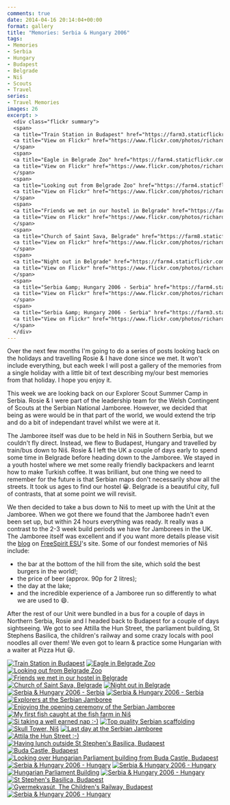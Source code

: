 ```yaml
---
comments: true
date: 2014-04-16 20:14:04+00:00
format: gallery
title: "Memories: Serbia & Hungary 2006"
tags:
- Memories
- Serbia
- Hungary
- Budapest
- Belgrade
- Niš
- Scouts
- Travel
series: 
- Travel Memories
images: 26
excerpt: >
  <div class="flickr summary">
  <span>
  <a title="Train Station in Budapest" href="https://farm3.staticflickr.com/2932/13805433943_28848300f1_b.jpg" class="image cboxElement" rel="gallery0"><img src="https://farm3.staticflickr.com/2932/13805433943_28848300f1_q.jpg" alt="Train Station in Budapest"></a>
  <a title="View on Flickr" href="https://www.flickr.com/photos/richard-perry/13805433943/" class="flickrlink"> </a>
  </span>
  <span>
  <a title="Eagle in Belgrade Zoo" href="https://farm4.staticflickr.com/3803/13805441393_100d0959d4_b.jpg" class="image cboxElement" rel="gallery0"><img src="https://farm4.staticflickr.com/3803/13805441393_100d0959d4_q.jpg" alt="Eagle in Belgrade Zoo"></a>
  <a title="View on Flickr" href="https://www.flickr.com/photos/richard-perry/13805441393/" class="flickrlink"> </a>
  </span>
  <span>
  <a title="Looking out from Belgrade Zoo" href="https://farm4.staticflickr.com/3725/13805425175_c6b08c44b2_b.jpg" class="image cboxElement" rel="gallery0"><img src="https://farm4.staticflickr.com/3725/13805425175_c6b08c44b2_q.jpg" alt="Looking out from Belgrade Zoo"></a>
  <a title="View on Flickr" href="https://www.flickr.com/photos/richard-perry/13805425175/" class="flickrlink"> </a>
  </span>
  <span>
  <a title="Friends we met in our hostel in Belgrade" href="https://farm3.staticflickr.com/2810/13805777864_88f8c36723_b.jpg" class="image cboxElement" rel="gallery0"><img src="https://farm3.staticflickr.com/2810/13805777864_88f8c36723_q.jpg" alt="Friends we met in our hostel in Belgrade"></a>
  <a title="View on Flickr" href="https://www.flickr.com/photos/richard-perry/13805777864/" class="flickrlink"> </a>
  </span>
  <span>
  <a title="Church of Saint Sava, Belgrade" href="https://farm8.staticflickr.com/7389/13805440025_66e0f8043d_b.jpg" class="image cboxElement" rel="gallery0"><img src="https://farm8.staticflickr.com/7389/13805440025_66e0f8043d_q.jpg" alt="Church of Saint Sava, Belgrade"></a>
  <a title="View on Flickr" href="https://www.flickr.com/photos/richard-perry/13805440025/" class="flickrlink"> </a>
  </span>
  <span>
  <a title="Night out in Belgrade" href="https://farm4.staticflickr.com/3818/13805468613_457d0aa307_b.jpg" class="image cboxElement" rel="gallery0"><img src="https://farm4.staticflickr.com/3818/13805468613_457d0aa307_q.jpg" alt="Night out in Belgrade"></a>
  <a title="View on Flickr" href="https://www.flickr.com/photos/richard-perry/13805468613/" class="flickrlink"> </a>
  </span>
  <span>
  <a title="Serbia &amp; Hungary 2006 - Serbia" href="https://farm4.staticflickr.com/3698/13805800144_12029af158_b.jpg" class="image cboxElement" rel="gallery0"><img src="https://farm4.staticflickr.com/3698/13805800144_12029af158_q.jpg" alt="Serbia &amp; Hungary 2006 - Serbia"></a>
  <a title="View on Flickr" href="https://www.flickr.com/photos/richard-perry/13805800144/" class="flickrlink"> </a>
  </span>
  <span>
  <a title="Serbia &amp; Hungary 2006 - Serbia" href="https://farm3.staticflickr.com/2936/13805487013_22888bbd1c_b.jpg" class="image cboxElement" rel="gallery0"><img src="https://farm3.staticflickr.com/2936/13805487013_22888bbd1c_q.jpg" alt="Serbia &amp; Hungary 2006 - Serbia"></a>
  <a title="View on Flickr" href="https://www.flickr.com/photos/richard-perry/13805487013/" class="flickrlink"> </a>
  </span>
  </div>
---
```


Over the next few months I'm going to do a series of posts looking back on the holidays and
travelling Rosie & I have done since we met. It won't include everything, but each week I will post
a gallery of the memories from a single holiday with a little bit of text describing my/our best
memories from that holiday. I hope you enjoy it.

This week we are looking back on our Explorer Scout Summer Camp in Serbia. Rosie & I were part of
the leadership team for the Welsh Contingent of Scouts at the Serbian National Jamboree. However,
we decided that being as were would be in that part of the world, we would extend the trip and do a
bit of independant travel whilst we were at it.

The Jamboree itself was due to be held in Niš in Southern Serbia, but we couldn't fly direct.
Instead, we flew to Budapest, Hungary and travelled by train/bus down to Niš. Rosie & I left the UK
a couple of days early to spend some time in Belgrade before heading down to the Jamboree. We stayed
in a youth hostel where we met some really friendly backpackers and learnt how to make Turkish
coffee. It was brilliant, but one thing we need to remember for the future is that Serbian maps
don't necessarily show all the streets. It took us ages to find our hostel :grinning:. Belgrade is
a beautiful city, full of contrasts, that at some point we will revisit.

We then decided to take a bus down to Niš to meet up with the Unit at the Jamboree. When we got
there we found that the Jamboree hadn't even been set up, but within 24 hours everything was ready.
It really was a contrast to the 2-3 week build periods we have for Jamborees in the UK. The Jamboree
itself was excellent and if you want more details please visit the [blog][sb] on
[FreeSpirit ESU][fs]'s site. Some of our fondest memories of Niš include:

* the bar at the bottom of the hill from the site, which sold the best burgers in the world!;
* the price of beer (approx. 90p for 2 litres);
* the day at the lake;
* and the incredible experience of a Jamboree run so differently to what we are used to :smile:.

After the rest of our Unit were bundled in a bus for a couple of days in Northern Serbia, Rosie and
I headed back to Budapest for a couple of days sightseeing. We got to see Attilla the Hun Street,
the parliament building, St Stephens Basilica, the children's railway and some crazy locals with
pool noodles all over them! We even got to learn & practice some Hungarian with a waiter at Pizza
Hut :smiley:.

<div class="flickr gallery">
<span>
<a title="Train Station in Budapest" href="https://farm3.staticflickr.com/2932/13805433943_28848300f1_b.jpg" class="image cboxElement" rel="gallery0"><img src="https://farm3.staticflickr.com/2932/13805433943_28848300f1_q.jpg" alt="Train Station in Budapest"></a>
<a title="View on Flickr" href="https://www.flickr.com/photos/richard-perry/13805433943/" class="flickrlink"> </a>
</span>
<span>
<a title="Eagle in Belgrade Zoo" href="https://farm4.staticflickr.com/3803/13805441393_100d0959d4_b.jpg" class="image cboxElement" rel="gallery0"><img src="https://farm4.staticflickr.com/3803/13805441393_100d0959d4_q.jpg" alt="Eagle in Belgrade Zoo"></a>
<a title="View on Flickr" href="https://www.flickr.com/photos/richard-perry/13805441393/" class="flickrlink"> </a>
</span>
<span>
<a title="Looking out from Belgrade Zoo" href="https://farm4.staticflickr.com/3725/13805425175_c6b08c44b2_b.jpg" class="image cboxElement" rel="gallery0"><img src="https://farm4.staticflickr.com/3725/13805425175_c6b08c44b2_q.jpg" alt="Looking out from Belgrade Zoo"></a>
<a title="View on Flickr" href="https://www.flickr.com/photos/richard-perry/13805425175/" class="flickrlink"> </a>
</span>
<span>
<a title="Friends we met in our hostel in Belgrade" href="https://farm3.staticflickr.com/2810/13805777864_88f8c36723_b.jpg" class="image cboxElement" rel="gallery0"><img src="https://farm3.staticflickr.com/2810/13805777864_88f8c36723_q.jpg" alt="Friends we met in our hostel in Belgrade"></a>
<a title="View on Flickr" href="https://www.flickr.com/photos/richard-perry/13805777864/" class="flickrlink"> </a>
</span>
<span>
<a title="Church of Saint Sava, Belgrade" href="https://farm8.staticflickr.com/7389/13805440025_66e0f8043d_b.jpg" class="image cboxElement" rel="gallery0"><img src="https://farm8.staticflickr.com/7389/13805440025_66e0f8043d_q.jpg" alt="Church of Saint Sava, Belgrade"></a>
<a title="View on Flickr" href="https://www.flickr.com/photos/richard-perry/13805440025/" class="flickrlink"> </a>
</span>
<span>
<a title="Night out in Belgrade" href="https://farm4.staticflickr.com/3818/13805468613_457d0aa307_b.jpg" class="image cboxElement" rel="gallery0"><img src="https://farm4.staticflickr.com/3818/13805468613_457d0aa307_q.jpg" alt="Night out in Belgrade"></a>
<a title="View on Flickr" href="https://www.flickr.com/photos/richard-perry/13805468613/" class="flickrlink"> </a>
</span>
<span>
<a title="Serbia &amp; Hungary 2006 - Serbia" href="https://farm4.staticflickr.com/3698/13805800144_12029af158_b.jpg" class="image cboxElement" rel="gallery0"><img src="https://farm4.staticflickr.com/3698/13805800144_12029af158_q.jpg" alt="Serbia &amp; Hungary 2006 - Serbia"></a>
<a title="View on Flickr" href="https://www.flickr.com/photos/richard-perry/13805800144/" class="flickrlink"> </a>
</span>
<span>
<a title="Serbia &amp; Hungary 2006 - Serbia" href="https://farm3.staticflickr.com/2936/13805487013_22888bbd1c_b.jpg" class="image cboxElement" rel="gallery0"><img src="https://farm3.staticflickr.com/2936/13805487013_22888bbd1c_q.jpg" alt="Serbia &amp; Hungary 2006 - Serbia"></a>
<a title="View on Flickr" href="https://www.flickr.com/photos/richard-perry/13805487013/" class="flickrlink"> </a>
</span>
<span>
<a title="Explorers at the Serbian Jamboree" href="https://farm8.staticflickr.com/7444/13805473525_9da4b51a5f_b.jpg" class="image cboxElement" rel="gallery0"><img src="https://farm8.staticflickr.com/7444/13805473525_9da4b51a5f_q.jpg" alt="Explorers at the Serbian Jamboree"></a>
<a title="View on Flickr" href="https://www.flickr.com/photos/richard-perry/13805473525/" class="flickrlink"> </a>
</span>
<span>
<a title="Enjoying the opening ceremony of the Serbian Jamboree" href="https://farm4.staticflickr.com/3771/13805503533_32508324bf_b.jpg" class="image cboxElement" rel="gallery0"><img src="https://farm4.staticflickr.com/3771/13805503533_32508324bf_q.jpg" alt="Enjoying the opening ceremony of the Serbian Jamboree"></a>
<a title="View on Flickr" href="https://www.flickr.com/photos/richard-perry/13805503533/" class="flickrlink"> </a>
</span>
<span>
<a title="My first fish caught at the fish farm in Niš" href="https://farm4.staticflickr.com/3726/13805489365_1281e44754_b.jpg" class="image cboxElement" rel="gallery0"><img src="https://farm4.staticflickr.com/3726/13805489365_1281e44754_q.jpg" alt="My first fish caught at the fish farm in Niš"></a>
<a title="View on Flickr" href="https://www.flickr.com/photos/richard-perry/13805489365/" class="flickrlink"> </a>
</span>
<span>
<a title="Si taking a well earned nap :-)" href="https://farm4.staticflickr.com/3680/13805496925_e4f5bf05d5_b.jpg" class="image cboxElement" rel="gallery0"><img src="https://farm4.staticflickr.com/3680/13805496925_e4f5bf05d5_q.jpg" alt="Si taking a well earned nap :-)"></a>
<a title="View on Flickr" href="https://www.flickr.com/photos/richard-perry/13805496925/" class="flickrlink"> </a>
</span>
<span>
<a title="Top quality Serbian scaffolding" href="https://farm3.staticflickr.com/2867/13805506085_745fd06662_b.jpg" class="image cboxElement" rel="gallery0"><img src="https://farm3.staticflickr.com/2867/13805506085_745fd06662_q.jpg" alt="Top quality Serbian scaffolding"></a>
<a title="View on Flickr" href="https://www.flickr.com/photos/richard-perry/13805506085/" class="flickrlink"> </a>
</span>
<span>
<a title="Skull Tower, Niš" href="https://farm4.staticflickr.com/3682/13805518795_1bba3f0ca5_b.jpg" class="image cboxElement" rel="gallery0"><img src="https://farm4.staticflickr.com/3682/13805518795_1bba3f0ca5_q.jpg" alt="Skull Tower, Niš"></a>
<a title="View on Flickr" href="https://www.flickr.com/photos/richard-perry/13805518795/" class="flickrlink"> </a>
</span>
<span>
<a title="Last day at the Serbian Jamboree" href="https://farm6.staticflickr.com/5568/13805529755_e0662844a3_b.jpg" class="image cboxElement" rel="gallery0"><img src="https://farm6.staticflickr.com/5568/13805529755_e0662844a3_q.jpg" alt="Last day at the Serbian Jamboree"></a>
<a title="View on Flickr" href="https://www.flickr.com/photos/richard-perry/13805529755/" class="flickrlink"> </a>
</span>
<span>
<a title="Attila the Hun Street :-)" href="https://farm8.staticflickr.com/7167/13805562383_b78990006a_b.jpg" class="image cboxElement" rel="gallery0"><img src="https://farm8.staticflickr.com/7167/13805562383_b78990006a_q.jpg" alt="Attila the Hun Street :-)"></a>
<a title="View on Flickr" href="https://www.flickr.com/photos/richard-perry/13805562383/" class="flickrlink"> </a>
</span>
<span>
<a title="Having lunch outside St Stephen's Basilica, Budapest" href="https://farm3.staticflickr.com/2826/13805575123_6e013fb378_b.jpg" class="image cboxElement" rel="gallery0"><img src="https://farm3.staticflickr.com/2826/13805575123_6e013fb378_q.jpg" alt="Having lunch outside St Stephen's Basilica, Budapest"></a>
<a title="View on Flickr" href="https://www.flickr.com/photos/richard-perry/13805575123/" class="flickrlink"> </a>
</span>
<span>
<a title="Buda Castle, Budapest" href="https://farm3.staticflickr.com/2822/13805560225_23bc724cc7_b.jpg" class="image cboxElement" rel="gallery0"><img src="https://farm3.staticflickr.com/2822/13805560225_23bc724cc7_q.jpg" alt="Buda Castle, Budapest"></a>
<a title="View on Flickr" href="https://www.flickr.com/photos/richard-perry/13805560225/" class="flickrlink"> </a>
</span>
<span>
<a title="Looking over Hungarian Parliament building from Buda Castle, Budapest" href="https://farm8.staticflickr.com/7144/13805594383_fb05cb0ea8_b.jpg" class="image cboxElement" rel="gallery0"><img src="https://farm8.staticflickr.com/7144/13805594383_fb05cb0ea8_q.jpg" alt="Looking over Hungarian Parliament building from Buda Castle, Budapest"></a>
<a title="View on Flickr" href="https://www.flickr.com/photos/richard-perry/13805594383/" class="flickrlink"> </a>
</span>
<span>
<a title="Serbia &amp; Hungary 2006 - Hungary" href="https://farm8.staticflickr.com/7013/13805606713_766dc1679e_b.jpg" class="image cboxElement" rel="gallery0"><img src="https://farm8.staticflickr.com/7013/13805606713_766dc1679e_q.jpg" alt="Serbia &amp; Hungary 2006 - Hungary"></a>
<a title="View on Flickr" href="https://www.flickr.com/photos/richard-perry/13805606713/" class="flickrlink"> </a>
</span>
<span>
<a title="Serbia &amp; Hungary 2006 - Hungary" href="https://farm4.staticflickr.com/3750/13805593735_559f5528c7_b.jpg" class="image cboxElement" rel="gallery0"><img src="https://farm4.staticflickr.com/3750/13805593735_559f5528c7_q.jpg" alt="Serbia &amp; Hungary 2006 - Hungary"></a>
<a title="View on Flickr" href="https://www.flickr.com/photos/richard-perry/13805593735/" class="flickrlink"> </a>
</span>
<span>
<a title="Hungarian Parliament Building" href="https://farm4.staticflickr.com/3799/13805946434_b1b7960b52_b.jpg" class="image cboxElement" rel="gallery0"><img src="https://farm4.staticflickr.com/3799/13805946434_b1b7960b52_q.jpg" alt="Hungarian Parliament Building"></a>
<a title="View on Flickr" href="https://www.flickr.com/photos/richard-perry/13805946434/" class="flickrlink"> </a>
</span>
<span>
<a title="Serbia &amp; Hungary 2006 - Hungary" href="https://farm6.staticflickr.com/5538/13805639943_1fc65fe4aa_b.jpg" class="image cboxElement" rel="gallery0"><img src="https://farm6.staticflickr.com/5538/13805639943_1fc65fe4aa_q.jpg" alt="Serbia &amp; Hungary 2006 - Hungary"></a>
<a title="View on Flickr" href="https://www.flickr.com/photos/richard-perry/13805639943/" class="flickrlink"> </a>
</span>
<span>
<a title="St Stephen's Basilica, Budapest" href="https://farm3.staticflickr.com/2865/13805626395_48eb1be555_b.jpg" class="image cboxElement" rel="gallery0"><img src="https://farm3.staticflickr.com/2865/13805626395_48eb1be555_q.jpg" alt="St Stephen's Basilica, Budapest"></a>
<a title="View on Flickr" href="https://www.flickr.com/photos/richard-perry/13805626395/" class="flickrlink"> </a>
</span>
<span>
<a title="Gyermekvasút, The Children's Railway, Budapest" href="https://farm3.staticflickr.com/2850/13805981704_fdbd327034_b.jpg" class="image cboxElement" rel="gallery0"><img src="https://farm3.staticflickr.com/2850/13805981704_fdbd327034_q.jpg" alt="Gyermekvasút, The Children's Railway, Budapest"></a>
<a title="View on Flickr" href="https://www.flickr.com/photos/richard-perry/13805981704/" class="flickrlink"> </a>
</span>
<span>
<a title="Serbia &amp; Hungary 2006 - Hungary" href="https://farm4.staticflickr.com/3671/13805991254_ef584040a0_b.jpg" class="image cboxElement" rel="gallery0"><img src="https://farm4.staticflickr.com/3671/13805991254_ef584040a0_q.jpg" alt="Serbia &amp; Hungary 2006 - Hungary"></a>
<a title="View on Flickr" href="https://www.flickr.com/photos/richard-perry/13805991254/" class="flickrlink"> </a>
</span>
</div>

[sb]: //freespiritesu.org.uk/campdiaries/serbia06/ "Serbia 2006"
[fs]: //freespiritesu.org.uk/ "FreeSpirit ESU"
